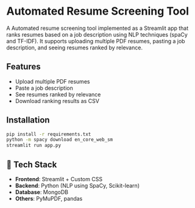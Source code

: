 # Automated Resume Screening Tool

A Automated resume screening tool implemented as a Streamlit app that ranks resumes based on a job description using NLP techniques (spaCy and TF-IDF). It supports uploading multiple PDF resumes, pasting a job description, and seeing resumes ranked by relevance.

## Features
- Upload multiple PDF resumes
- Paste a job description
- See resumes ranked by relevance
- Download ranking results as CSV

## Installation
```bash
pip install -r requirements.txt
python -m spacy download en_core_web_sm
streamlit run app.py
```
## 🧰 Tech Stack

- **Frontend**: Streamlit + Custom CSS
- **Backend**: Python (NLP using SpaCy, Scikit-learn)
- **Database**: MongoDB
- **Others**: PyMuPDF, pandas
